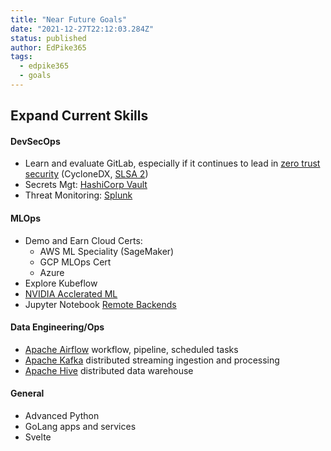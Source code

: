```yaml
---
title: "Near Future Goals"
date: "2021-12-27T22:12:03.284Z"
status: published
author: EdPike365
tags:
  - edpike365
  - goals
---
```


<!-- excerpt-end -->

## Expand Current Skills

#### DevSecOps

- Learn and evaluate GitLab, especially if it continues to lead in [zero trust security](https://docs.gitlab.com/ee/user/application_security/security_dashboard/) (CycloneDX, [SLSA 2](https://about.gitlab.com/releases/2022/06/22/gitlab-15-1-released/))
- Secrets Mgt: [HashiCorp Vault](https://www.vaultproject.io/)
- Threat Monitoring: [Splunk](https://www.splunk.com/)

#### MLOps

- Demo and Earn Cloud Certs:
  - AWS ML Speciality (SageMaker)
  - GCP MLOps Cert
  - Azure
- Explore Kubeflow
- [NVIDIA Acclerated ML](https://www.nvidia.com/en-us/deep-learning-ai/solutions/machine-learning/)
- Jupyter Notebook [Remote Backends](https://docs.anaconda.com/free/anaconda/jupyter-notebooks/remote-jupyter-notebook/)

#### Data Engineering/Ops

- [Apache Airflow](https://airflow.apache.org/) workflow, pipeline, scheduled tasks
- [Apache Kafka](https://kafka.apache.org/) distributed streaming ingestion and processing
- [Apache Hive](https://hive.apache.org/) distributed data warehouse

#### General

- Advanced Python
- GoLang apps and services
- Svelte
